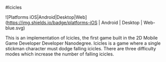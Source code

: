 #Icicles

![Platforms iOS|Android|Desktop|Web](https://img.shields.io/badge/platforms-iOS | Android | Desktop | Web-blue.svg)

This is an implementation of Icicles, the first game built in the 2D Mobile Game Developer Developer Nanodegree. Icicles is a game where a single stickman character must dodge falling icicles. There are three difficulty modes which increase the number of falling icicles.
